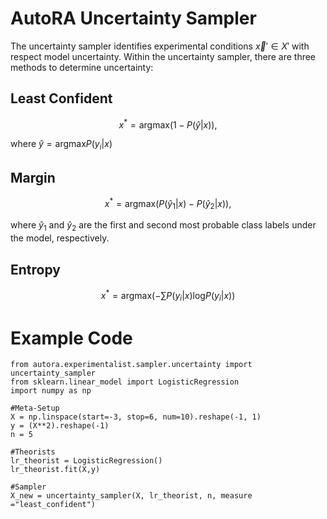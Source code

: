 # AutoRA Uncertainty Sampler

The uncertainty sampler identifies experimental conditions $\vec{x}' \in X'$ with respect model uncertainty. Within the uncertainty sampler, there are three methods to determine uncertainty:

## Least Confident
$$
x^* = \text{argmax} \left( 1-P(\hat{y}|x) \right),
$$

where $\hat{y} = \text{argmax} P(y_i|x)$

## Margin

$$
x^* = \text{argmax} \left( P(\hat{y}_1|x) - P(\hat{y}_2|x) \right),
$$

where $\hat{y}_1$ and $\hat{y}_2$ are the first and second most probable class labels under the model, respectively.

## Entropy
$$ 
x^* = \text{argmax} \left( - \sum P(y_i|x)\text{log} P(y_i|x) \right)
$$

# Example Code

```
from autora.experimentalist.sampler.uncertainty import uncertainty_sampler
from sklearn.linear_model import LogisticRegression
import numpy as np

#Meta-Setup
X = np.linspace(start=-3, stop=6, num=10).reshape(-1, 1)
y = (X**2).reshape(-1)
n = 5

#Theorists
lr_theorist = LogisticRegression()
lr_theorist.fit(X,y)

#Sampler
X_new = uncertainty_sampler(X, lr_theorist, n, measure ="least_confident")
```
